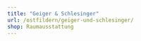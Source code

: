 ```yaml
---
title: "Geiger & Schlesinger"
url: /ostfildern/geiger-und-schlesinger/
shop: Raumausstattung
---
```

